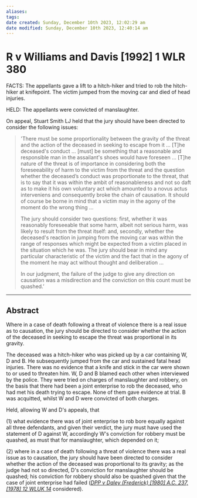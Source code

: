```yaml
---
aliases: 
tags: 
date created: Sunday, December 10th 2023, 12:02:29 am
date modified: Sunday, December 10th 2023, 12:40:14 am
---
```


# R v Williams and Davis [1992] 1 WLR 380

FACTS: The appellants gave a lift to a hitch-hiker and tried to rob the hitch-hiker at knifepoint. The victim jumped from the moving car and died of head injuries.

HELD: The appellants were convicted of manslaughter.

On appeal, Stuart Smith LJ held that the jury should have been directed to consider the following issues:

> 'There must be some proportionality between the gravity of the threat and the action of the deceased in seeking to escape from it … [T]he deceased's conduct … [must] be something that a reasonable and responsible man in the assailant's shoes would have foreseen … [T]he nature of the threat is of importance in considering both the foreseeability of harm to the victim from the threat and the question whether the deceased’s conduct was proportionate to the threat, that is to say that it was within the ambit of reasonableness and not so daft as to make it his own voluntary act which amounted to a novus actus interveniens and consequently broke the chain of causation. It should of course be borne in mind that a victim may in the agony of the moment do the wrong thing …
>
> The jury should consider two questions: first, whether it was reasonably foreseeable that some harm, albeit not serious harm, was likely to result from the threat itself: and, secondly, whether the deceased's reaction in jumping from the moving car was within the range of responses which might be expected from a victim placed in the situation which he was. The jury should bear in mind any particular characteristic of the victim and the fact that in the agony of the moment he may act without thought and deliberation …
>
> In our judgment, the failure of the judge to give any direction on causation was a misdirection and the conviction on this count must be quashed.’

---

## Abstract

Where in a case of death following a threat of violence there is a real issue as to causation, the jury should be directed to consider whether the action of the deceased in seeking to escape the threat was proportional in its gravity.

The deceased was a hitch-hiker who was picked up by a car containing W, D and B. He subsequently jumped from the car and sustained fatal head injuries. There was no evidence that a knife and stick in the car were shown to or used to threaten him. W, D and B blamed each other when interviewed by the police. They were tried on charges of manslaughter and robbery, on the basis that there had been a joint enterprise to rob the deceased, who had met his death trying to escape. None of them gave evidence at trial. B was acquitted, whilst W and D were convicted of both charges.

Held, allowing W and D's appeals, that

(1) what evidence there was of joint enterprise to rob bore equally against all three defendants, and given their verdict, the jury must have used the statement of D against W, accordingly W's conviction for robbery must be quashed, as must that for manslaughter, which depended on it;

(2) where in a case of death following a threat of violence there was a real issue as to causation, the jury should have been directed to consider whether the action of the deceased was proportional to its gravity; as the judge had not so directed, D's conviction for manslaughter should be quashed; his conviction for robbery should also be quashed given that the case of joint enterprise had failed (_[DPP v Daley (Frederick) [1980] A.C. 237, [1978] 12 WLUK 14](https://uk.westlaw.com/Document/I9AE00100E42711DA8FC2A0F0355337E9/View/FullText.html?originationContext=document&transitionType=DocumentItem&ppcid=41c73e896d584fc5aaf9ffd0330cfcc1&contextData=(sc.Default))_ considered).
